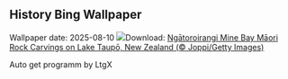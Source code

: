 ## History Bing Wallpaper
Wallpaper date: 2025-08-10
![](https://www.bing.com/th?id=OHR.MaoriRock_EN-US6499689741_UHD.jpg&w=1000)Download: [Ngātoroirangi Mine Bay Māori Rock Carvings on Lake Taupō, New Zealand (© Joppi/Getty Images)](https://www.bing.com/th?id=OHR.MaoriRock_EN-US6499689741_UHD.jpg)

Auto get programm by LtgX
